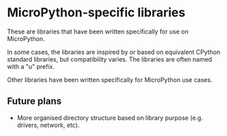 MicroPython-specific libraries
==============================

These are libraries that have been written specifically for use on MicroPython.

In some cases, the libraries are inspired by or based on equivalent CPython standard libraries, but compatibility varies. The libraries are often named with a "u" prefix.

Other libraries have been written specifically for MicroPython use cases.

Future plans
------------

* More organised directory structure based on library purpose (e.g. drivers, network, etc).
